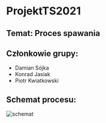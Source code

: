 # ProjektTS2021

## Temat: Proces spawania

## Członkowie grupy:
  - Damian Sójka
  - Konrad Jasiak
  - Piotr Kwiatkowski

## Schemat procesu:
![schemat](https://user-images.githubusercontent.com/71564608/111038829-2ee2ae80-842b-11eb-80c3-5a4668104f7c.jpg)

